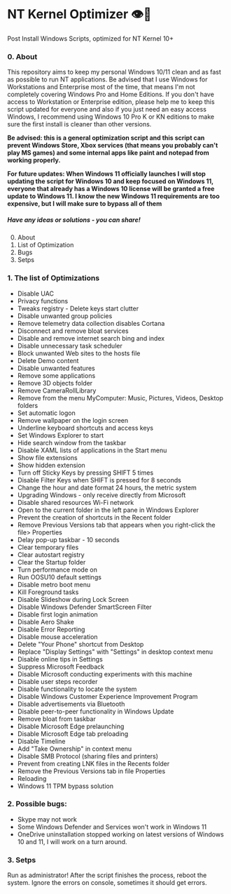 # NT Kernel Optimizer 👁🦾
Post Install Windows Scripts, optimized for NT Kernel 10+

### 0. About

This repository aims to keep my personal Windows 10/11 clean and as fast as possible to run NT applications. Be advised that I use Windows for Workstations and Enterprise most of the time, that means I'm not completely covering Windows Pro and Home Editions. If you don't have access to Workstation or Enterprise edition, please help me to keep this script updated for everyone and also if you just need an easy access Windows, I recommend using Windows 10 Pro K or KN editions to make sure the first install is cleaner than other versions.

**Be advised: this is a general optimization script and this script can prevent Windows Store, Xbox services (that means you probably can't play MS games) and some internal apps like paint and notepad from working properly.**

**For future updates: When Windows 11 officially launches I will stop updating the script for Windows 10 and keep focused on Windows 11, everyone that already has a Windows 10 license will be granted a free update to Windows 11. I know the new Windows 11 requirements are too expensive, but I will make sure to bypass all of them**

##### Have any ideas or solutions - you can share!

0. About
1. List of Optimization
2. Bugs
3. Setps

### 1. The list of Optimizations

* Disable UAC
* Privacy functions
* Tweaks registry - Delete keys start clutter
* Disable unwanted group policies
* Remove telemetry data collection disables Cortana
* Disconnect and remove bloat services
* Disable and remove internet search bing and index
* Disable unnecessary task scheduler
* Block unwanted Web sites to the hosts file
* Delete Demo content
* Disable unwanted features
* Remove some applications
* Remove 3D objects folder
* Remove CameraRollLibrary
* Remove from the menu MyComputer: Music, Pictures, Videos, Desktop folders
* Set automatic logon
* Remove wallpaper on the login screen
* Underline keyboard shortcuts and access keys
* Set Windows Explorer to start
* Hide search window from the taskbar
* Disable XAML lists of applications in the Start menu
* Show file extensions
* Show hidden extension
* Turn off Sticky Keys by pressing SHIFT 5 times
* Disable Filter Keys when SHIFT is pressed for 8 seconds
* Change the hour and date format 24 hours, the metric system
* Upgrading Windows - only receive directly from Microsoft
* Disable shared resources Wi-Fi network
* Open to the current folder in the left pane in Windows Explorer
* Prevent the creation of shortcuts in the Recent folder
* Remove Previous Versions tab that appears when you right-click the file> Properties
* Delay pop-up taskbar - 10 seconds
* Clear temporary files
* Clear autostart registry
* Clear the Startup folder
* Turn performance mode on
* Run OOSU10 default settings
* Disable metro boot menu
* Kill Foreground tasks
* Disable Slideshow during Lock Screen
* Disable Windows Defender SmartScreen Filter
* Disable first login animation
* Disable Aero Shake
* Disable Error Reporting
* Disable mouse acceleration
* Delete "Your Phone" shortcut from Desktop
* Replace "Display Settings" with "Settings" in desktop context menu
* Disable online tips in Settings
* Suppress Microsoft Feedback
* Disable Microsoft conducting experiments with this machine
* Disable user steps recorder
* Disable functionality to locate the system
* Disable Windows Customer Experience Improvement Program
* Disable advertisements via Bluetooth
* Disable peer-to-peer functionality in Windows Update
* Remove bloat from taskbar
* Disable Microsoft Edge prelaunching
* Disable Microsoft Edge tab preloading
* Disable Timeline
* Add "Take Ownership" in context menu
* Disable SMB Protocol (sharing files and printers)
* Prevent from creating LNK files in the Recents folder
* Remove the Previous Versions tab in file Properties
* Reloading
* Windows 11 TPM bypass solution

### 2. Possible bugs:

- Skype may not work
- Some Windows Defender and Services won't work in Windows 11
- OneDrive uninstallation stopped working on latest versions of Windows 10 and 11, I will work on a turn around.

### 3. Setps

Run as administrator!
After the script finishes the process, reboot the system.
Ignore the errors on console, sometimes it should get errors.  
